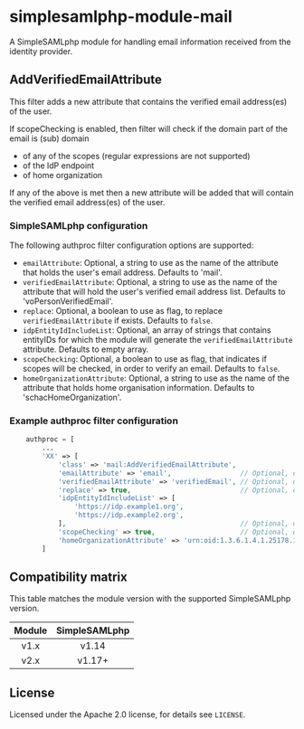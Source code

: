 # simplesamlphp-module-mail

A SimpleSAMLphp module for handling email information received from the identity provider.

## AddVerifiedEmailAttribute

This filter adds a new attribute that contains the verified email address(es) of the user.

If scopeChecking is enabled, then filter will check if the domain part of the email is (sub) domain
 - of any of the scopes (regular expressions are not supported)
 - of the IdP endpoint
 - of home organization

If any of the above is met then a new attribute will be added that will contain the verified email address(es) of the user.

### SimpleSAMLphp configuration

The following authproc filter configuration options are supported:

* `emailAttribute`: Optional, a string to use as the name of the attribute that holds the user's email address. Defaults to 'mail'.
* `verifiedEmailAttribute`: Optional, a string to use as the name of the attribute that will hold the user's verified email address list. Defaults to 'voPersonVerifiedEmail'.
* `replace`: Optional, a boolean to use as flag, to replace `verifiedEmailAttribute` if exists. Defaults to `false`.
* `idpEntityIdIncludeList`: Optional, an array of strings that contains entityIDs for which the module will generate the `verifiedEmailAttribute` attribute. Defaults to empty array.
* `scopeChecking`: Optional, a boolean to use as flag, that indicates if scopes will be checked, in order to verify an email. Defaults to `false`.
* `homeOrganizationAttribute`: Optional, a string to use as the name of the attribute that
holds home organisation information. Defaults to 'schacHomeOrganization'.

### Example authproc filter configuration

```php
    authproc = [
        ...
        'XX' => [
            'class' => 'mail:AddVerifiedEmailAttribute',
            'emailAttribute' => 'email',                 // Optional, defaults to 'mail'
            'verifiedEmailAttribute' => 'verifiedEmail', // Optional, defaults to 'voPersonVerifiedEmail'
            'replace' => true,                           // Optional, defaults to false
            'idpEntityIdIncludeList' => [
                'https://idp.example1.org',
                'https://idp.example2.org',
            ],                                           // Optional, defaults to empty array
            'scopeChecking' => true,                     // Optional, defaults to false
            'homeOrganizationAttribute' => 'urn:oid:1.3.6.1.4.1.25178.1.2.9', // Optional, defaults to 'schacHomeOrganization'
        ]
```

## Compatibility matrix

This table matches the module version with the supported SimpleSAMLphp version.

| Module |  SimpleSAMLphp |
|:------:|:--------------:|
| v1.x   | v1.14          |
| v2.x   | v1.17+         |

## License

Licensed under the Apache 2.0 license, for details see `LICENSE`.

